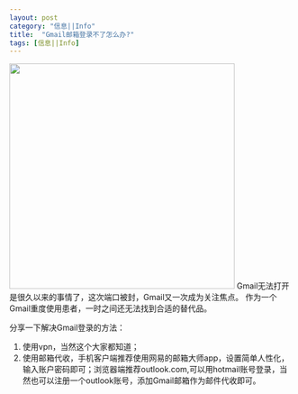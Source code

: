 ```yaml
---
layout: post
category: "信息||Info"
title:  "Gmail邮箱登录不了怎么办?"
tags: [信息||Info]
---
```

<img src="http://www.chinaemail.com.cn/photo/common/content/2043/original/" height=400px>
Gmail无法打开是很久以来的事情了，这次端口被封，Gmail又一次成为关注焦点。
作为一个Gmail重度使用患者，一时之间还无法找到合适的替代品。

分享一下解决Gmail登录的方法：
1. 使用vpn，当然这个大家都知道；
2. 使用邮箱代收，手机客户端推荐使用网易的邮箱大师app，设置简单人性化，输入账户密码即可；浏览器端推荐outlook.com,可以用hotmail账号登录，当然也可以注册一个outlook账号，添加Gmail邮箱作为邮件代收即可。
